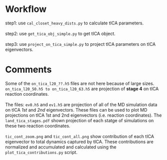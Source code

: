 # Workflow
step1: use `cal_closet_heavy_dists.py` to calculate tICA parameters.
<br />  
step2: use `get_tica_obj_simple.py` to get tICA object.
<br />  
step3: use `project_on_tica_simple.py` to project tICA parameters on tICA eigenvectors.
<br />  

# Comments
Some of the `on_tica_l20_??.h5` files are not here because of large sizes. 
`on_tica_l20_50.h5 to on_tica_l20_63.h5` are projection of **stage 4** on tICA reaction coordinates.
<br />  
The files: `ev0.h5`  and  `ev1.h5`  are projection of all of the MD simulation data on tICA *1st* and *2nd* eigenvectors.
These files can be used to plot MD projections on tICA 1st and 2nd eigenvectors (i.e. reaction coordinates).
The `land_tica_stages.pdf` shown projection of each statge of simulations on these two reaction coordinates.
<br />  
`tic_cont_zoom.png` and `tic_cont_all.png` show contribution of each tICA eigenvector to total dynamics captured by tICA. 
These contributions are normalized and accumulated and calculated using the `plot_tica_contributions.py` script.

